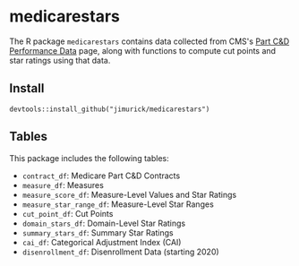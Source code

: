 # medicarestars

The R package `medicarestars` contains data collected from CMS's [Part C&D Performance Data](https://www.cms.gov/Medicare/Prescription-Drug-Coverage/PrescriptionDrugCovGenIn/PerformanceData) page, along with functions to compute cut points and star ratings using that data.

## Install

```
devtools::install_github("jimurick/medicarestars")
```

## Tables

This package includes the following tables:

* `contract_df`: Medicare Part C&D Contracts
* `measure_df`: Measures
* `measure_score_df`: Measure-Level Values and Star Ratings
* `measure_star_range_df`: Measure-Level Star Ranges
* `cut_point_df`: Cut Points
* `domain_stars_df`: Domain-Level Star Ratings
* `summary_stars_df`: Summary Star Ratings
* `cai_df`: Categorical Adjustment Index (CAI)
* `disenrollment_df`: Disenrollment Data (starting 2020)
